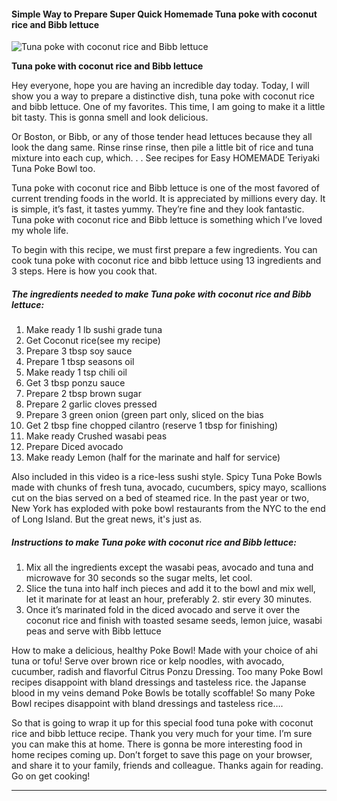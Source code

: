             

#### Simple Way to Prepare Super Quick Homemade Tuna poke with coconut rice and Bibb lettuce

![Tuna poke with coconut rice and Bibb lettuce](https://img-global.cpcdn.com/recipes/64060199d80fe08d/751x532cq70/tuna-poke-with-coconut-rice-and-bibb-lettuce-recipe-main-photo.jpg)

**Tuna poke with coconut rice and Bibb lettuce**

Hey everyone, hope you are having an incredible day today. Today, I will show you a way to prepare a distinctive dish, tuna poke with coconut rice and bibb lettuce. One of my favorites. This time, I am going to make it a little bit tasty. This is gonna smell and look delicious.

Or Boston, or Bibb, or any of those tender head lettuces because they all look the dang same. Rinse rinse rinse, then pile a little bit of rice and tuna mixture into each cup, which. . . See recipes for Easy HOMEMADE Teriyaki Tuna Poke Bowl too.

Tuna poke with coconut rice and Bibb lettuce is one of the most favored of current trending foods in the world. It is appreciated by millions every day. It is simple, it’s fast, it tastes yummy. They’re fine and they look fantastic. Tuna poke with coconut rice and Bibb lettuce is something which I’ve loved my whole life.

To begin with this recipe, we must first prepare a few ingredients. You can cook tuna poke with coconut rice and bibb lettuce using 13 ingredients and 3 steps. Here is how you cook that.

##### The ingredients needed to make Tuna poke with coconut rice and Bibb lettuce:

1.  Make ready 1 lb sushi grade tuna
2.  Get Coconut rice(see my recipe)
3.  Prepare 3 tbsp soy sauce
4.  Prepare 1 tbsp seasons oil
5.  Make ready 1 tsp chili oil
6.  Get 3 tbsp ponzu sauce
7.  Prepare 2 tbsp brown sugar
8.  Prepare 2 garlic cloves pressed
9.  Prepare 3 green onion (green part only, sliced on the bias
10.  Get 2 tbsp fine chopped cilantro (reserve 1 tbsp for finishing)
11.  Make ready Crushed wasabi peas
12.  Prepare Diced avocado
13.  Make ready Lemon (half for the marinate and half for service)

Also included in this video is a rice-less sushi style. Spicy Tuna Poke Bowls made with chunks of fresh tuna, avocado, cucumbers, spicy mayo, scallions cut on the bias served on a bed of steamed rice. In the past year or two, New York has exploded with poke bowl restaurants from the NYC to the end of Long Island. But the great news, it's just as.

##### Instructions to make Tuna poke with coconut rice and Bibb lettuce:

1.  Mix all the ingredients except the wasabi peas, avocado and tuna and microwave for 30 seconds so the sugar melts, let cool.
2.  Slice the tuna into half inch pieces and add it to the bowl and mix well, let it marinate for at least an hour, preferably 2. stir every 30 minutes.
3.  Once it’s marinated fold in the diced avocado and serve it over the coconut rice and finish with toasted sesame seeds, lemon juice, wasabi peas and serve with Bibb lettuce

How to make a delicious, healthy Poke Bowl! Made with your choice of ahi tuna or tofu! Serve over brown rice or kelp noodles, with avocado, cucumber, radish and flavorful Citrus Ponzu Dressing. Too many Poke Bowl recipes disappoint with bland dressings and tasteless rice. the Japanse blood in my veins demand Poke Bowls be totally scoffable! So many Poke Bowl recipes disappoint with bland dressings and tasteless rice….

So that is going to wrap it up for this special food tuna poke with coconut rice and bibb lettuce recipe. Thank you very much for your time. I’m sure you can make this at home. There is gonna be more interesting food in home recipes coming up. Don’t forget to save this page on your browser, and share it to your family, friends and colleague. Thanks again for reading. Go on get cooking!

* * *